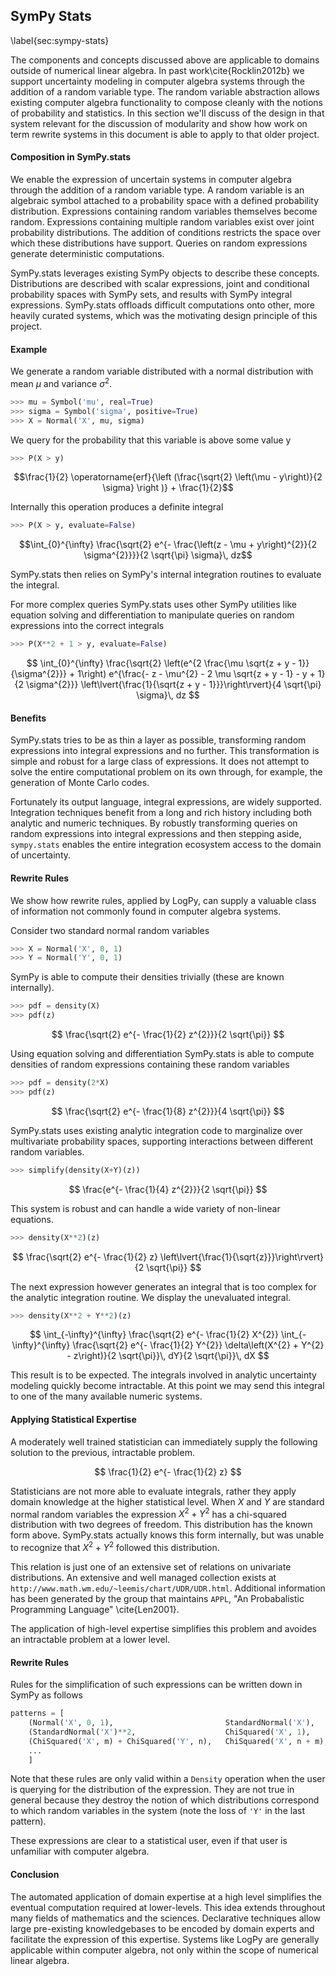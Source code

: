 
SymPy Stats
-----------

\label{sec:sympy-stats}

The components and concepts discussed above are applicable to domains outside of numerical linear algebra.  In past work\cite{Rocklin2012b} we support uncertainty modeling in computer algebra systems through the addition of a random variable type.  The random variable abstraction allows existing computer algebra functionality to compose cleanly with the notions of probability and statistics.  In this section we'll discuss of the design in that system relevant for the discussion of modularity and show how work on term rewrite systems in this document is able to apply to that older project. 


#### Composition in SymPy.stats

We enable the expression of uncertain systems in computer algebra through the addition of a random variable type.  A random variable is an algebraic symbol attached to a probability space with a defined probability distribution.  Expressions containing random variables themselves become random.  Expressions containing multiple random variables exist over joint probability distributions.  The addition of conditions restricts the space over which these distributions have support.  Queries on random expressions generate deterministic computations.  

SymPy.stats leverages existing SymPy objects to describe these concepts.  Distributions are described with scalar expressions, joint and conditional probability spaces with SymPy sets, and results with SymPy integral expressions.  SymPy.stats offloads difficult computations onto other, more heavily curated systems, which was the motivating design principle of this project.


#### Example

We generate a random variable distributed with a normal distribution with mean $\mu$ and variance $\sigma^2$.

~~~~~~~~~~~~Python
>>> mu = Symbol('mu', real=True)
>>> sigma = Symbol('sigma', positive=True)
>>> X = Normal('X', mu, sigma)
~~~~~~~~~~~~

We query for the probability that this variable is above some value y

~~~~~~~~~~~~Python
>>> P(X > y)
~~~~~~~~~~~~

$$\frac{1}{2} \operatorname{erf}{\left (\frac{\sqrt{2} \left(\mu - y\right)}{2 \sigma} \right )} + \frac{1}{2}$$

Internally this operation produces a definite integral

~~~~~~~~~~~~Python
>>> P(X > y, evaluate=False)
~~~~~~~~~~~~

$$\int_{0}^{\infty} \frac{\sqrt{2} e^{- \frac{\left(z - \mu + y\right)^{2}}{2 \sigma^{2}}}}{2 \sqrt{\pi} \sigma}\, dz$$

SymPy.stats then relies on SymPy's internal integration routines to evaluate the integral.

For more complex queries SymPy.stats uses other SymPy utilities like equation solving and differentiation to manipulate queries on random expressions into the correct integrals

~~~~~~~~~~~~Python
>>> P(X**2 + 1 > y, evaluate=False)
~~~~~~~~~~~~

$$ \int_{0}^{\infty} \frac{\sqrt{2} \left(e^{2 \frac{\mu \sqrt{z + y - 1}}{\sigma^{2}}} + 1\right) e^{\frac{- z - \mu^{2} - 2 \mu \sqrt{z + y - 1} - y + 1}{2 \sigma^{2}}} \left\lvert{\frac{1}{\sqrt{z + y - 1}}}\right\rvert}{4 \sqrt{\pi} \sigma}\, dz $$

#### Benefits

SymPy.stats tries to be as thin a layer as possible, transforming random expressions into integral expressions and no further.  This transformation is simple and robust for a large class of expressions.  It does not attempt to solve the entire computational problem on its own through, for example, the generation of Monte Carlo codes.  

Fortunately its output language, integral expressions, are widely supported.  Integration techniques benefit from a long and rich history including both analytic and numeric techniques.  By robustly transforming queries on random expressions into integral expressions and then stepping aside, `sympy.stats` enables the entire integration ecosystem access to the domain of uncertainty.


#### Rewrite Rules

We show how rewrite rules, applied by LogPy, can supply a valuable class of information not commonly found in computer algebra systems.

Consider two standard normal random variables

~~~~~~~~~~~~Python
>>> X = Normal('X', 0, 1)
>>> Y = Normal('Y', 0, 1)
~~~~~~~~~~~~

SymPy is able to compute their densities trivially (these are known internally).

~~~~~~~~~~~~Python
>>> pdf = density(X)
>>> pdf(z)
~~~~~~~~~~~~

$$ \frac{\sqrt{2} e^{- \frac{1}{2} z^{2}}}{2 \sqrt{\pi}} $$

Using equation solving and differentiation SymPy.stats is able to compute densities of random expressions containing these random variables

~~~~~~~~~~~~Python
>>> pdf = density(2*X)
>>> pdf(z)
~~~~~~~~~~~~

$$ \frac{\sqrt{2} e^{- \frac{1}{8} z^{2}}}{4 \sqrt{\pi}} $$ 

SymPy.stats uses existing analytic integration code to marginalize over multivariate probability spaces, supporting interactions between different random variables.

~~~~~~~~~~~~Python
>>> simplify(density(X+Y)(z))
~~~~~~~~~~~~

$$ \frac{e^{- \frac{1}{4} z^{2}}}{2 \sqrt{\pi}} $$

This system is robust and can handle a wide variety of non-linear equations.

~~~~~~~~~~~~Python
>>> density(X**2)(z)
~~~~~~~~~~~~

$$ \frac{\sqrt{2} e^{- \frac{1}{2} z} \left\lvert{\frac{1}{\sqrt{z}}}\right\rvert}{2 \sqrt{\pi}} $$

The next expression however generates an integral that is too complex for the analytic integration routine.  We display the unevaluated integral.

~~~~~~~~~~~~Python
>>> density(X**2 + Y**2)(z)
~~~~~~~~~~~~

$$ \int_{-\infty}^{\infty} \frac{\sqrt{2} e^{- \frac{1}{2} X^{2}} \int_{-\infty}^{\infty} \frac{\sqrt{2} e^{- \frac{1}{2} Y^{2}} \delta\left(X^{2} + Y^{2} - z\right)}{2 \sqrt{\pi}}\, dY}{2 \sqrt{\pi}}\, dX $$

This result is to be expected.  The integrals involved in analytic uncertainty modeling quickly become intractable.  At this point we may send this integral to one of the many available numeric systems.


#### Applying Statistical Expertise

A moderately well trained statistician can immediately supply the following solution to the previous, intractable problem.

$$ \frac{1}{2} e^{- \frac{1}{2} z} $$

Statisticians are not more able to evaluate integrals, rather they apply domain knowledge at the higher statistical level.  When $X$ and $Y$ are standard normal random variables the expression $X^2 + Y^2$ has a chi-squared distribution with two degrees of freedom.  This distribution has the known form above.  SymPy.stats actually knows this form internally, but was unable to recognize that $X^2 + Y^2$ followed this distribution.

This relation is just one of an extensive set of relations on univariate distributions.  An extensive and well managed collection exists at `http://www.math.wm.edu/~leemis/chart/UDR/UDR.html`.  Additional information has been generated by the group that maintains `APPL`, "An Probabalistic Programming Language" \cite{Len2001}.

The application of high-level expertise simplifies this problem and avoides an intractable problem at a lower level.


#### Rewrite Rules

Rules for the simplification of such expressions can be written down in SymPy as follows

~~~~~~~~~~~~Python
patterns = [
    (Normal('X', 0, 1),                         StandardNormal('X'),        True),
    (StandardNormal('X')**2,                    ChiSquared('X', 1),         True),
    (ChiSquared('X', m) + ChiSquared('Y', n),   ChiSquared('X', n + m),     True),
    ...
    ]
~~~~~~~~~~~~

Note that these rules are only valid within a `Density` operation when the user is querying for the distribution of the expression.  They are not true in general because they destroy the notion of which distributions correspond to which random variables in the system (note the loss of `'Y'` in the last pattern).

These expressions are clear to a statistical user, even if that user is unfamiliar with computer algebra.


#### Conclusion

The automated application of domain expertise at a high level simplifies the eventual computation required at lower-levels.  This idea extends throughout many fields of mathematics and the sciences.  Declarative techniques allow large pre-existing knowledgebases to be encoded by domain experts and facilitate the expression of this expertise.  Systems like LogPy are generally applicable within computer algebra, not only within the scope of numerical linear algebra.
